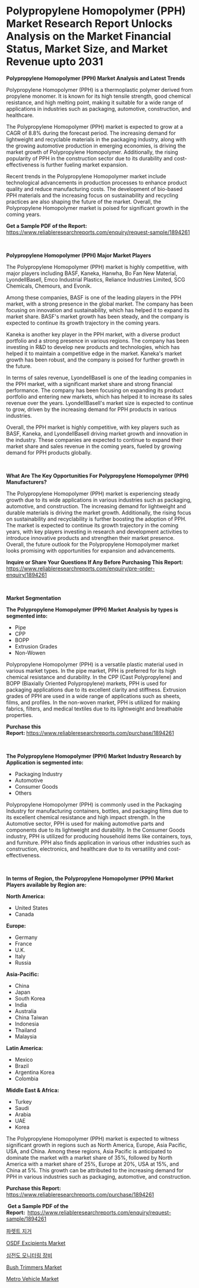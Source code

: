 <p><h1>Polypropylene Homopolymer (PPH) Market Research Report Unlocks Analysis on the Market Financial Status, Market Size, and Market Revenue upto 2031</h1></p><p><strong>Polypropylene Homopolymer (PPH) Market Analysis and Latest Trends</strong></p>
<p><p>Polypropylene Homopolymer (PPH) is a thermoplastic polymer derived from propylene monomer. It is known for its high tensile strength, good chemical resistance, and high melting point, making it suitable for a wide range of applications in industries such as packaging, automotive, construction, and healthcare.</p><p>The Polypropylene Homopolymer (PPH) market is expected to grow at a CAGR of 8.8% during the forecast period. The increasing demand for lightweight and recyclable materials in the packaging industry, along with the growing automotive production in emerging economies, is driving the market growth of Polypropylene Homopolymer. Additionally, the rising popularity of PPH in the construction sector due to its durability and cost-effectiveness is further fueling market expansion.</p><p>Recent trends in the Polypropylene Homopolymer market include technological advancements in production processes to enhance product quality and reduce manufacturing costs. The development of bio-based PPH materials and the increasing focus on sustainability and recycling practices are also shaping the future of the market. Overall, the Polypropylene Homopolymer market is poised for significant growth in the coming years.</p></p>
<p><strong>Get a Sample PDF of the Report:&nbsp;</strong> <a href="https://www.reliableresearchreports.com/enquiry/request-sample/1894261">https://www.reliableresearchreports.com/enquiry/request-sample/1894261</a></p>
<p>&nbsp;</p>
<p><strong>Polypropylene Homopolymer (PPH) Major Market Players</strong></p>
<p><p>The Polypropylene Homopolymer (PPH) market is highly competitive, with major players including BASF, Kaneka, Hanwha, Bo Fan New Material, LyondellBasell, Emco Industrial Plastics, Reliance Industries Limited, SCG Chemicals, Chemours, and Evonik. </p><p>Among these companies, BASF is one of the leading players in the PPH market, with a strong presence in the global market. The company has been focusing on innovation and sustainability, which has helped it to expand its market share. BASF's market growth has been steady, and the company is expected to continue its growth trajectory in the coming years.</p><p>Kaneka is another key player in the PPH market, with a diverse product portfolio and a strong presence in various regions. The company has been investing in R&D to develop new products and technologies, which has helped it to maintain a competitive edge in the market. Kaneka's market growth has been robust, and the company is poised for further growth in the future.</p><p>In terms of sales revenue, LyondellBasell is one of the leading companies in the PPH market, with a significant market share and strong financial performance. The company has been focusing on expanding its product portfolio and entering new markets, which has helped it to increase its sales revenue over the years. LyondellBasell's market size is expected to continue to grow, driven by the increasing demand for PPH products in various industries.</p><p>Overall, the PPH market is highly competitive, with key players such as BASF, Kaneka, and LyondellBasell driving market growth and innovation in the industry. These companies are expected to continue to expand their market share and sales revenue in the coming years, fueled by growing demand for PPH products globally.</p></p>
<p>&nbsp;</p>
<p><strong>What Are The Key Opportunities For Polypropylene Homopolymer (PPH) Manufacturers?</strong></p>
<p><p>The Polypropylene Homopolymer (PPH) market is experiencing steady growth due to its wide applications in various industries such as packaging, automotive, and construction. The increasing demand for lightweight and durable materials is driving the market growth. Additionally, the rising focus on sustainability and recyclability is further boosting the adoption of PPH. The market is expected to continue its growth trajectory in the coming years, with key players investing in research and development activities to introduce innovative products and strengthen their market presence. Overall, the future outlook for the Polypropylene Homopolymer market looks promising with opportunities for expansion and advancements.</p></p>
<p><strong>Inquire or Share Your Questions If Any Before Purchasing This Report:</strong> <a href="https://www.reliableresearchreports.com/enquiry/pre-order-enquiry/1894261">https://www.reliableresearchreports.com/enquiry/pre-order-enquiry/1894261</a></p>
<p>&nbsp;</p>
<p><strong>Market Segmentation</strong></p>
<p><strong>The Polypropylene Homopolymer (PPH) Market Analysis by types is segmented into:</strong></p>
<p><ul><li>Pipe</li><li>CPP</li><li>BOPP</li><li>Extrusion Grades</li><li>Non-Wowen</li></ul></p>
<p><p>Polypropylene Homopolymer (PPH) is a versatile plastic material used in various market types. In the pipe market, PPH is preferred for its high chemical resistance and durability. In the CPP (Cast Polypropylene) and BOPP (Biaxially Oriented Polypropylene) markets, PPH is used for packaging applications due to its excellent clarity and stiffness. Extrusion grades of PPH are used in a wide range of applications such as sheets, films, and profiles. In the non-woven market, PPH is utilized for making fabrics, filters, and medical textiles due to its lightweight and breathable properties.</p></p>
<p><strong>Purchase this Report:&nbsp;</strong><a href="https://www.reliableresearchreports.com/purchase/1894261">https://www.reliableresearchreports.com/purchase/1894261</a></p>
<p>&nbsp;</p>
<p><strong>The Polypropylene Homopolymer (PPH) Market Industry Research by Application is segmented into:</strong></p>
<p><ul><li>Packaging Industry</li><li>Automotive</li><li>Consumer Goods</li><li>Others</li></ul></p>
<p><p>Polypropylene Homopolymer (PPH) is commonly used in the Packaging Industry for manufacturing containers, bottles, and packaging films due to its excellent chemical resistance and high impact strength. In the Automotive sector, PPH is used for making automotive parts and components due to its lightweight and durability. In the Consumer Goods industry, PPH is utilized for producing household items like containers, toys, and furniture. PPH also finds application in various other industries such as construction, electronics, and healthcare due to its versatility and cost-effectiveness.</p></p>
<p>&nbsp;</p>
<p><strong>In terms of Region, the Polypropylene Homopolymer (PPH) Market Players available by Region are:</strong></p>
<p>
    <p> <strong> North America: </strong>
        <ul>
            <li>United States</li>
            <li>Canada</li>
        </ul>
        </p> 
    <p> <strong> Europe: </strong>
        <ul>
            <li>Germany</li>
            <li>France</li>
            <li>U.K.</li>
            <li>Italy</li>
            <li>Russia</li>
        </ul>
        </p> 
    <p> <strong> Asia-Pacific: </strong>
        <ul>
            <li>China</li>
            <li>Japan</li>
            <li>South Korea</li>
            <li>India</li>
            <li>Australia</li>
            <li>China Taiwan</li>
            <li>Indonesia</li>
            <li>Thailand</li>
            <li>Malaysia</li>
        </ul>
        </p> 
    <p> <strong> Latin America: </strong>
        <ul>
            <li>Mexico</li>
            <li>Brazil</li>
            <li>Argentina Korea</li>
            <li>Colombia</li>
        </ul>
        </p> 
    <p> <strong> Middle East & Africa: </strong>
        <ul>
            <li>Turkey</li>
            <li>Saudi</li>
            <li>Arabia</li>
            <li>UAE</li>
            <li>Korea</li>
        </ul>
    </p>
    </p>
<p><p>The Polypropylene Homopolymer (PPH) market is expected to witness significant growth in regions such as North America, Europe, Asia Pacific, USA, and China. Among these regions, Asia Pacific is anticipated to dominate the market with a market share of 35%, followed by North America with a market share of 25%, Europe at 20%, USA at 15%, and China at 5%. This growth can be attributed to the increasing demand for PPH in various industries such as packaging, automotive, and construction.</p></p>
<p><strong>Purchase this Report: </strong><a href="https://www.reliableresearchreports.com/purchase/1894261">https://www.reliableresearchreports.com/purchase/1894261</a></p>
<p>&nbsp;<strong>Get a Sample PDF of the Report:&nbsp;&nbsp;</strong><a href="https://www.reliableresearchreports.com/enquiry/request-sample/1894261">https://www.reliableresearchreports.com/enquiry/request-sample/1894261</a></p>
<p><strong></strong></p>
<p><p><a href="https://medium.com/@yohan.grilli/%EB%94%94%EC%BD%94%EB%94%A9-%ED%8E%A0%EB%A0%9B-%EC%A7%80%EA%B1%B0-%EC%8B%9C%EC%9E%A5-%EB%A9%94%ED%8A%B8%EB%A6%AD%EC%8A%A4-%EC%8B%9C%EC%9E%A5-%EC%A0%90%EC%9C%A0%EC%9C%A8-%ED%8A%B8%EB%A0%8C%EB%93%9C-%EB%B0%8F-%EC%84%B1%EC%9E%A5-%ED%8C%A8%ED%84%B4-f0850bc25aee">파렛트 지거</a></p><p><a href="https://funky-papaya-cf4.notion.site/OSDF-Excipients-Market-Offers-Provide-Insightful-Data-for-the-Time-Period-from-2024-to-2031-and-also-cf87e16f42144652ab72678e7b269031">OSDF Excipients Market</a></p><p><a href="https://medium.com/@yohan.grilli/ecg-%EB%AA%A8%EB%8B%88%ED%84%B0%EB%A7%81-%EC%9E%A5%EB%B9%84-%EC%8B%9C%EC%9E%A5-%EC%97%B0%EA%B5%AC-%EB%B3%B4%EA%B3%A0%EC%84%9C-%EA%B7%B8-%EC%97%AD%EC%82%AC-%EB%B0%8F-2024%EB%85%84%EB%B6%80%ED%84%B0-2031%EB%85%84%EA%B9%8C%EC%A7%80%EC%9D%98-%EC%98%88%EC%B8%A1-07846039b17b">심전도 모니터링 장비</a></p><p><a href="https://view.publitas.com/reportprime-1/bush-trimmers-market-analysis-examines-its-scope-on-growth-opportunities-and-forecasted-trends-spanning-from-2024-to-2031/">Bush Trimmers Market</a></p><p><a href="https://view.publitas.com/reportprime-1/metro-vehicle-market-size-reflecting-a-forecast-till-2031-market-by-type-by-application-and-by-geography/">Metro Vehicle Market</a></p></p>